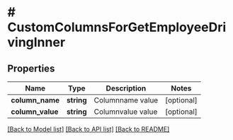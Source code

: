 # # CustomColumnsForGetEmployeeDrivingInner

## Properties

Name | Type | Description | Notes
------------ | ------------- | ------------- | -------------
**column_name** | **string** | Columnname value | [optional]
**column_value** | **string** | Columnvalue value | [optional]

[[Back to Model list]](../../README.md#models) [[Back to API list]](../../README.md#endpoints) [[Back to README]](../../README.md)
